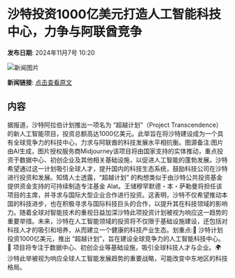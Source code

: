 # ​沙特投资1000亿美元打造人工智能科技中心，力争与阿联酋竞争

**发布日期**: 2024年11月7号 10:20

![新闻图片](https://pic.chinaz.com/picmap/202304171156359152_1.jpg)

**新闻链接**: [点击查看原文](https://www.aibase.com/zh/news/13062)

## 内容

据报道，沙特阿拉伯计划推出一项名为 “超越计划”（Project Transcendence）的新人工智能项目，投资总额高达1000亿美元。此举旨在将沙特建设成为一个具有全球竞争力的科技中心，力求与阿联酋的科技发展水平相抗衡。图源备注:图片由AI生成，图片授权服务商Midjourney该项目将由国家支持的实体推动，重点投资于数据中心、初创企业及其他相关基础设施，以促进人工智能的蓬勃发展。沙特希望通过这一计划吸引全球人才，提升国内的科技生态系统，鼓励科技公司在沙特进行投资和发展。知情人士透露，“超越计划” 的构想类似于由沙特公共投资基金提供资金支持的可持续制造专注基金 Alat。王储穆罕默德・本・萨勒曼将担任该项目的主席，并寻求与国际大型企业合作进行投资。这表明，沙特不仅希望推动本国的科技进步，也在积极寻求与国际科技巨头的合作，以提升其在科技领域的影响力。随着全球对智能技术的重视日益加深沙特此项投资计划被视为响应这一趋势的重要举措。未来，沙特在人工智能领域的投资将不仅限于基础设施建设，还包括对科技人才的吸引和培养，从而建立一个健康的科技产业生态。划重点:🌟 沙特计划投资1000亿美元，推出 “超越计划”，旨在建设全球竞争力的人工智能科技中心。🤝 项目将专注于数据中心、初创企业等基础设施，吸引全球科技人才与企业。🌍 沙特此举被视为响应全球人工智能发展趋势的重要战略，可能改变中东地区的科技格局。
